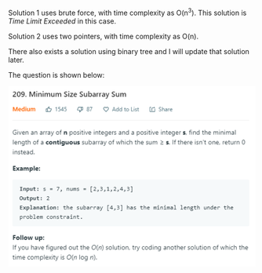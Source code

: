 Solution 1 uses brute force, with time complexity as O(n<sup>3</sup>).
This solution is *Time Limit Exceeded* in this case.

Solution 2 uses two pointers, with time complexity as O(n).

There also exists a solution using binary tree and I will update that solution later.

The question is shown below:

![img](https://github.com/MingCheng991129/Solutions-to-Leetcode-Problems/blob/master/209.%20Minimum%20Size%20Subarray%20Sum/question.png)

